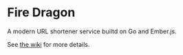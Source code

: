 # Fire Dragon

A modern URL shortener service builtd on Go and Ember.js.

See [the wiki](https://github.com/ariejan/firedragon/wiki) for more details.

